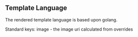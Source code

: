 ## Template Language

The rendered template language is based upon golang. 

Standard keys: 
image - the image uri calculated from overrides